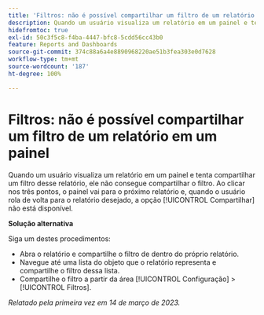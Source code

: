 ```yaml
---
title: 'Filtros: não é possível compartilhar um filtro de um relatório em um painel'
description: Quando um usuário visualiza um relatório em um painel e tenta compartilhar um filtro desse relatório, ele não consegue compartilhar o filtro. Ao clicar nos três pontos, o painel vai para o próximo relatório e, quando o usuário rola de volta para o relatório desejado, a opção Compartilhar não está disponível.
hidefromtoc: true
exl-id: 50c3f5c8-f4ba-4447-bfc8-5cdd56cc43b0
feature: Reports and Dashboards
source-git-commit: 374c88a6a4e8890968220ae51b3fea303e0d7628
workflow-type: tm+mt
source-wordcount: '187'
ht-degree: 100%

---
```


# Filtros: não é possível compartilhar um filtro de um relatório em um painel

<!--Requested article: Valid issue, won't fix:-->

Quando um usuário visualiza um relatório em um painel e tenta compartilhar um filtro desse relatório, ele não consegue compartilhar o filtro. Ao clicar nos três pontos, o painel vai para o próximo relatório e, quando o usuário rola de volta para o relatório desejado, a opção [!UICONTROL Compartilhar] não está disponível.

**Solução alternativa**

Siga um destes procedimentos:

* Abra o relatório e compartilhe o filtro de dentro do próprio relatório.
* Navegue até uma lista do objeto que o relatório representa e compartilhe o filtro dessa lista.
* Compartilhe o filtro a partir da área [!UICONTROL Configuração] > [!UICONTROL Filtros].

_Relatado pela primeira vez em 14 de março de 2023._
